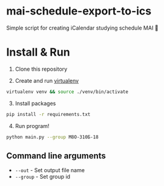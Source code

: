 # mai-schedule-export-to-ics

Simple script for creating iCalendar studying schedule MAI :calendar:

# Install & Run

1. Clone this repository

2. Create and run [virtualenv](https://virtualenv.pypa.io/en/latest/)
```bash
virtualenv venv && source ./venv/bin/activate
```

3. Install packages
```bash
pip install -r requirements.txt
```

4. Run program!
```bash
python main.py --group М8О-310Б-18
```

## Command line arguments
- `--out` - Set output file name
- `--group` - Set group id